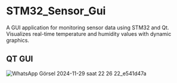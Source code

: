 # STM32_Sensor_Gui
A GUI application for monitoring sensor data using STM32 and Qt. Visualizes real-time temperature and humidity values with dynamic graphics.

## QT GUI
![WhatsApp Görsel 2024-11-29 saat 22 26 22_e541d47a](https://github.com/user-attachments/assets/5f616a00-7cfd-4e61-8187-83e38c021db8)
